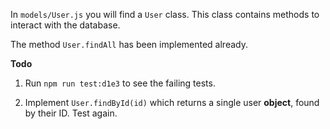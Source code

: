 In `models/User.js` you will find a `User` class. This class contains methods to
interact with the database.

The method `User.findAll` has been implemented already.

**Todo**

1. Run `npm run test:d1e3` to see the failing tests.

2. Implement `User.findById(id)` which returns a single user **object**, found
   by their ID. Test again.
